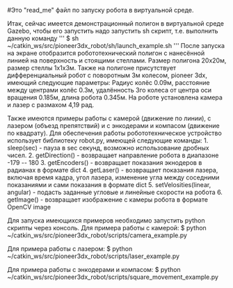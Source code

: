 #Это "read_me" файл по запуску робота в виртуальной среде.

Итак, сейчас имеется демонстрационный полигон в виртуальной среде Gazebo, чтобы его запустить надо запустить sh скрипт,
т.е. выполнить данную команду
'''
$ sh ~/catkin_ws/src/pioneer3dx_robot/sh/launch_example.sh
'''
После запуска на экране отобразится робототехнический полигон с нанесённой линией на поверхность и стоящими стеллами.
Размер полигона 20х20м, размер стеллы 1х1х3м.
Также на полигоне присутствует дифференциальный робот с поворотным 3м колесом, pioneer 3dx, имеющий следующие параметры:
Радиус колёс 0.09м, расстояние между центрами колёс 0.3м, удалённость 3го колеса от центра оси вращения 0.185м,
длина робота 0.345м. На роботе установлена камера и лазер с размахом 4,19 рад.

Также имеются примеры работы с камерой (движение по линии), с лазером (объезд препятствий) и с энкодерами и
компасом (движение по квадрату).
Для обеспечения работы робототехническое устройство использует библиотеку robot.py, имеющей следующие команды:
    1. sleep(sec) - пауза в sec секунд, возможно использование дробных чисел.
    2. getDirection() - возвращает направление робота в диапазоне -179 -- 180
    3. getEncoders() - возвращает показания экнодеров в радианах в формате dict
    4. getLaser() - возвращает показания лазера, включая время кадра, угол лазера, изменение угла между соседними
показаниями и сами показания в формате dict
    5. setVelosities(linear, angular) - подасть заданные угловые и линейные скорости на робота
    6. getImage() - возвращает изображение с камеры робота в формате OpenCV image

Для запуска имеющихся примеров необходимо запустить python скрипты через консоль.
Для примера работы с камерой:
$ python ~/catkin_ws/src/pioneer3dx_robot/scripts/camera_example.py

Для примера работы с лазером:
$ python ~/catkin_ws/src/pioneer3dx_robot/scripts/laser_example.py

Для примера работы с энкодерами и компасом:
$ python ~/catkin_ws/src/pioneer3dx_robot/scripts/square_movement_example.py



